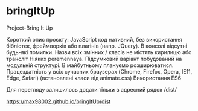 # bringItUp

Project-Bring It Up


Короткий опис проєкту: JavaScript код нативний, без використання бібліотек, фреймворків або плагінів (напр. JQuery). В консолі відсутні будь-які помилки. Назви всіх змінних / класів не містять кирилицю або трансліт Ніяких peremennaya. Підсумковий варіант побудований на модульній структурі. В майбутньому плануємо розширюватися. Працездатність у всіх сучасних браузерах (Chrome, Firefox, Opera, IE11, Edge, Safari) (встановлені класи від animate.css) Використання ES6

Для перегляду залишилось додати тільки в адресний рядок /dist/

https://max98002.github.io/bringItUp/dist
